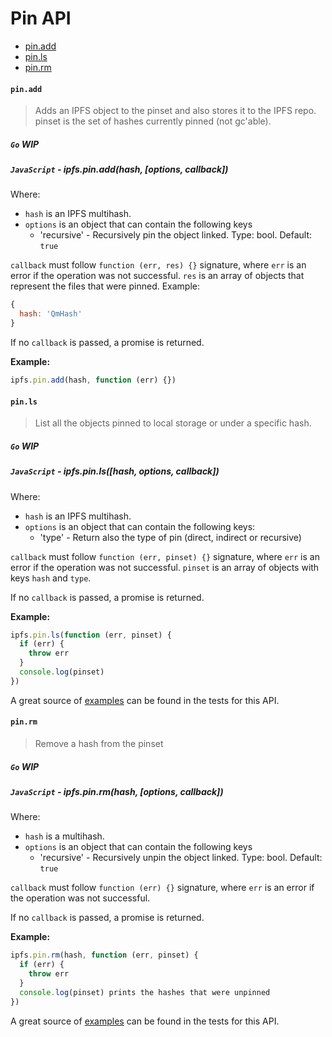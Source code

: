 # Pin API

* [pin.add](#pinadd)
* [pin.ls](#pinls)
* [pin.rm](#pinrm)

#### `pin.add`

> Adds an IPFS object to the pinset and also stores it to the IPFS repo. pinset is the set of hashes currently pinned (not gc'able).

##### `Go` **WIP**

##### `JavaScript` - ipfs.pin.add(hash, [options, callback])

Where:

- `hash` is an IPFS multihash.
- `options` is an object that can contain the following keys
  - 'recursive' - Recursively pin the object linked. Type: bool. Default: `true`

`callback` must follow `function (err, res) {}` signature, where `err` is an error if the operation was not successful. `res` is an array of objects that represent the files that were pinned. Example:

```JavaScript
{
  hash: 'QmHash'
}
```

If no `callback` is passed, a promise is returned.

**Example:**

```JavaScript
ipfs.pin.add(hash, function (err) {})
```

#### `pin.ls`

> List all the objects pinned to local storage or under a specific hash.

##### `Go` **WIP**

##### `JavaScript` - ipfs.pin.ls([hash, options, callback])

Where:

- `hash` is an IPFS multihash.
- `options` is an object that can contain the following keys:
  - 'type' - Return also the type of pin (direct, indirect or recursive)

`callback` must follow `function (err, pinset) {}` signature, where `err` is an error if the operation was not successful. `pinset` is an array of objects with keys `hash` and `type`.

If no `callback` is passed, a promise is returned.

**Example:**

```JavaScript
ipfs.pin.ls(function (err, pinset) {
  if (err) {
    throw err
  }
  console.log(pinset)
})
```

A great source of [examples][] can be found in the tests for this API.

#### `pin.rm`

> Remove a hash from the pinset

##### `Go` **WIP**

##### `JavaScript` - ipfs.pin.rm(hash, [options, callback])

Where:
- `hash` is a multihash.
- `options` is an object that can contain the following keys
  - 'recursive' - Recursively unpin the object linked. Type: bool. Default: `true`

`callback` must follow `function (err) {}` signature, where `err` is an error if the operation was not successful.

If no `callback` is passed, a promise is returned.

**Example:**

```JavaScript
ipfs.pin.rm(hash, function (err, pinset) {
  if (err) {
    throw err
  }
  console.log(pinset) prints the hashes that were unpinned
})
```

A great source of [examples][] can be found in the tests for this API.

[examples]: https://github.com/ipfs/interface-ipfs-core/blob/master/js/src/pin.js
